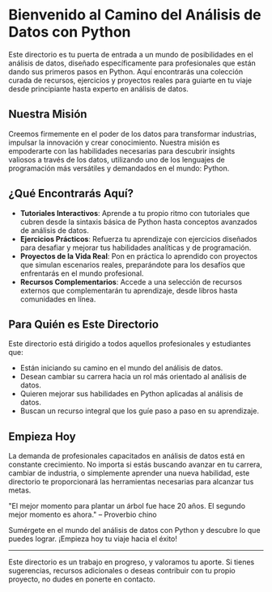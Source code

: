 # Bienvenido al Camino del Análisis de Datos con Python

Este directorio es tu puerta de entrada a un mundo de posibilidades en el análisis de datos, diseñado específicamente para profesionales que están dando sus primeros pasos en Python. Aquí encontrarás una colección curada de recursos, ejercicios y proyectos reales para guiarte en tu viaje desde principiante hasta experto en análisis de datos.

## Nuestra Misión

Creemos firmemente en el poder de los datos para transformar industrias, impulsar la innovación y crear conocimiento. Nuestra misión es empoderarte con las habilidades necesarias para descubrir insights valiosos a través de los datos, utilizando uno de los lenguajes de programación más versátiles y demandados en el mundo: Python.

## ¿Qué Encontrarás Aquí?

- **Tutoriales Interactivos**: Aprende a tu propio ritmo con tutoriales que cubren desde la sintaxis básica de Python hasta conceptos avanzados de análisis de datos.
- **Ejercicios Prácticos**: Refuerza tu aprendizaje con ejercicios diseñados para desafiar y mejorar tus habilidades analíticas y de programación.
- **Proyectos de la Vida Real**: Pon en práctica lo aprendido con proyectos que simulan escenarios reales, preparándote para los desafíos que enfrentarás en el mundo profesional.
- **Recursos Complementarios**: Accede a una selección de recursos externos que complementarán tu aprendizaje, desde libros hasta comunidades en línea.

## Para Quién es Este Directorio

Este directorio está dirigido a todos aquellos profesionales y estudiantes que:

- Están iniciando su camino en el mundo del análisis de datos.
- Desean cambiar su carrera hacia un rol más orientado al análisis de datos.
- Quieren mejorar sus habilidades en Python aplicadas al análisis de datos.
- Buscan un recurso integral que los guíe paso a paso en su aprendizaje.

## Empieza Hoy

La demanda de profesionales capacitados en análisis de datos está en constante crecimiento. No importa si estás buscando avanzar en tu carrera, cambiar de industria, o simplemente aprender una nueva habilidad, este directorio te proporcionará las herramientas necesarias para alcanzar tus metas.

"El mejor momento para plantar un árbol fue hace 20 años. El segundo mejor momento es ahora." – Proverbio chino

Sumérgete en el mundo del análisis de datos con Python y descubre lo que puedes lograr. ¡Empieza hoy tu viaje hacia el éxito!

---

Este directorio es un trabajo en progreso, y valoramos tu aporte. Si tienes sugerencias, recursos adicionales o deseas contribuir con tu propio proyecto, no dudes en ponerte en contacto.
